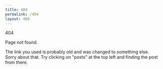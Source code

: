 ```yaml
---
title: 404
permalink: /404
layout: 404
---
```


404

Page not found.

The link you used is probably old and was changed to something else. Sorry about that. Try clicking on "posts" at the top left and finding the post from there.
